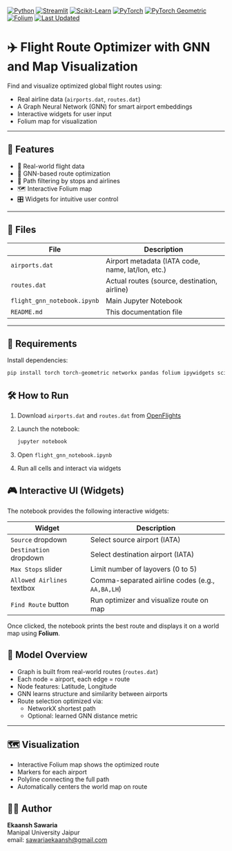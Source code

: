 [![Python](https://img.shields.io/badge/Python-3.10-blue?logo=python)](https://www.python.org/)
[![Streamlit](https://img.shields.io/badge/Streamlit-Enabled-red?logo=streamlit)](https://streamlit.io/)
[![Scikit-Learn](https://img.shields.io/badge/Scikit--Learn-ML-yellow?logo=scikit-learn)](https://scikit-learn.org/)
[![PyTorch](https://img.shields.io/badge/PyTorch-GNN-orange?logo=pytorch)](https://pytorch.org/)
[![PyTorch Geometric](https://img.shields.io/badge/PyTorch%20Geometric-Graph%20Learning-lightgrey?logo=pytorch)](https://pytorch-geometric.readthedocs.io/)
[![Folium](https://img.shields.io/badge/Folium-Map-green?logo=leaflet)](https://python-visualization.github.io/folium/)
[![Last Updated](https://img.shields.io/badge/Updated-April%205%2C%202025-success)](https://github.com/)



# ✈️ Flight Route Optimizer with GNN and Map Visualization

Find and visualize optimized global flight routes using:
- Real airline data (`airports.dat`, `routes.dat`)
- A Graph Neural Network (GNN) for smart airport embeddings
- Interactive widgets for user input
- Folium map for visualization

---

## 🚀 Features

- 📡 Real-world flight data
- 🧠 GNN-based route optimization
- 🧭 Path filtering by stops and airlines
- 🗺️ Interactive Folium map
- 🎛️ Widgets for intuitive user control

---

## 📂 Files

| File                     | Description                                             |
|--------------------------|---------------------------------------------------------|
| `airports.dat`           | Airport metadata (IATA code, name, lat/lon, etc.)       |
| `routes.dat`             | Actual routes (source, destination, airline)            |
| `flight_gnn_notebook.ipynb` | Main Jupyter Notebook                              |
| `README.md`              | This documentation file                                 |

---

## 🧰 Requirements

Install dependencies:

```bash
pip install torch torch-geometric networkx pandas folium ipywidgets scikit-learn
```

## 🛠️ How to Run

1. Download `airports.dat` and `routes.dat` from [OpenFlights](https://openflights.org/data.html)

2. Launch the notebook:

    ```bash
    jupyter notebook
    ```

3. Open `flight_gnn_notebook.ipynb`

4. Run all cells and interact via widgets

## 🎮 Interactive UI (Widgets)

The notebook provides the following interactive widgets:

| **Widget**                | **Description**                                                |
|--------------------------|----------------------------------------------------------------|
| `Source` dropdown        | Select source airport (IATA)                                   |
| `Destination` dropdown   | Select destination airport (IATA)                              |
| `Max Stops` slider       | Limit number of layovers (0 to 5)                              |
| `Allowed Airlines` textbox | Comma-separated airline codes (e.g., `AA,BA,LH`)               |
| `Find Route` button      | Run optimizer and visualize route on map                       |

Once clicked, the notebook prints the best route and displays it on a world map using **Folium**.

## 🧠 Model Overview

- Graph is built from real-world routes (`routes.dat`)
- Each node = airport, each edge = route
- Node features: Latitude, Longitude
- GNN learns structure and similarity between airports
- Route selection optimized via:
  - NetworkX shortest path
  - Optional: learned GNN distance metric

---

## 🗺️ Visualization

- Interactive Folium map shows the optimized route
- Markers for each airport
- Polyline connecting the full path
- Automatically centers the world map on route

## 🧑‍💻 Author

**Ekaansh Sawaria**  
Manipal University Jaipur  
email: [sawariaekaansh@gmail.com](sawariaekaansh@gmail.com)
